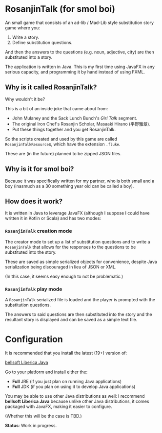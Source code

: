 # RosanjinTalk (for smol boi)

An small game that consists of an ad-lib / Mad-Lib style substitution story game where you:
1. Write a story.
2. Define substitution questions.

And then the answers to the questions (e.g. noun, adjective, city) are then substituted into a story.

The application is written in Java. This is my first time using JavaFX in any serious capacity, and programming it
by hand instead of using FXML.

## Why is it called RosanjinTalk?

Why wouldn't it be?

This is a bit of an inside joke that came about from:
* John Mulaney and the Sack Lunch Bunch's _Girl Talk_ segment.
* The original Iron Chef's Rosanjin Scholar, Masaaki Hirano (平野雅章).
* Put these things together and you get RosanjinTalk.

So the scripts created and used by this game are called `RosanjinTalkResource`s, which have the extension `.fluke`.

These are (in the future) planned to be zipped JSON files.

## Why is it for smol boi?

Because it was specifically written for my partner, who is both small and a boy
(inasmuch as a 30 something year old can be called a boy).

## How does it work?

It is written in Java to leverage JavaFX (although I suppose I could have written it in Kotlin or Scala)
and has two modes:

### `RosanjinTalk` creation mode

The creator mode to set up a list of substitution questions and to write a `RosanjinTalk` that allows for the
responses to the questions to be substituted into the story.

These are saved as simple serialized objects for convenience, despite Java serialization being discouraged in lieu
of JSON or XML.

(In this case, it seems easy enough to not be problematic.)

### `RosanjinTalk` play mode 

A `RosanjinTalk` serialized file is loaded and the player is prompted with the substitution questions.

The answers to said questions are then substituted into the story and the resultant story is displayed and can
be saved as a simple text file.

# Configuration

It is recommended that you install the latest (19+) version of:

[bellsoft Liberica Java](https://bell-sw.com/pages/downloads/)

Go to your platform and install either the:
* **Full** JRE (if you just plan on running Java applications)
* **Full** JDK (if you plan on using it to develop Java applications)

You may be able to use other Java distributions as well: I recommend **bellsoft Liberica Java** because
unlike other Java distributions, it comes packaged with JavaFX, making it easier to configure.

(Whether this will be the case is TBD.)

**Status**: Work in progress.

<!-- https://stackoverflow.com/questions/5258159/how-to-make-an-executable-jar-file -->
